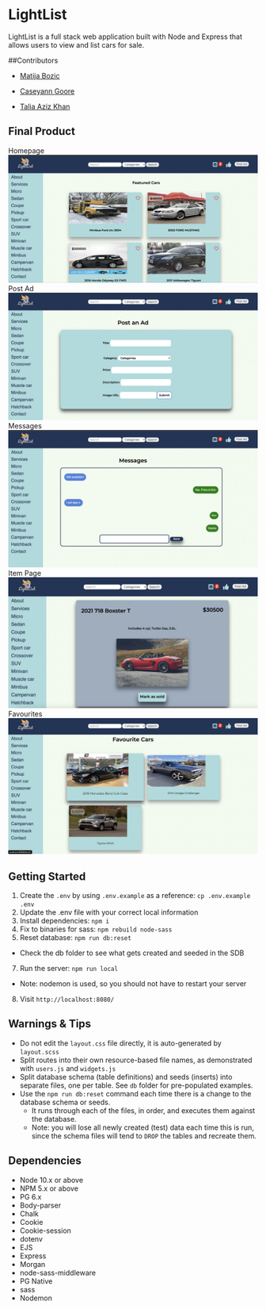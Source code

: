LightList
=========
LightList is a full stack web application built with Node and Express that allows users to view and list cars for sale.

##Contributors

- [Matija Bozic](https://github.com/Shinden88)

- [Caseyann Goore](https://github.com/gloryandgoore)

- [Talia Aziz Khan](https://github.com/TaliaAzizKhan)

## Final Product
Homepage
![Homepage](https://github.com/gloryandgoore/LightList/blob/master/docs/LightList%20-%20Homepage.png)
Post Ad
![Post Ad](https://github.com/gloryandgoore/LightList/blob/master/docs/LightList%20-%20Post%20Ad.png)
Messages
![Messages](https://github.com/gloryandgoore/LightList/blob/master/docs/LightList%20-%20Messages.png)
Item Page
![Item Page](https://github.com/gloryandgoore/LightList/blob/master/docs/LightList%20-%20Item%20page.png)
Favourites
![Favourites](https://github.com/gloryandgoore/LightList/blob/master/docs/LightList%20-%20Favourites.png)

## Getting Started

1. Create the `.env` by using `.env.example` as a reference: `cp .env.example .env`
2. Update the .env file with your correct local information 
3. Install dependencies: `npm i`
4. Fix to binaries for sass: `npm rebuild node-sass`
5. Reset database: `npm run db:reset`
  - Check the db folder to see what gets created and seeded in the SDB
7. Run the server: `npm run local`
  - Note: nodemon is used, so you should not have to restart your server
8. Visit `http://localhost:8080/`

## Warnings & Tips

- Do not edit the `layout.css` file directly, it is auto-generated by `layout.scss`
- Split routes into their own resource-based file names, as demonstrated with `users.js` and `widgets.js`
- Split database schema (table definitions) and seeds (inserts) into separate files, one per table. See `db` folder for pre-populated examples. 
- Use the `npm run db:reset` command each time there is a change to the database schema or seeds. 
  - It runs through each of the files, in order, and executes them against the database. 
  - Note: you will lose all newly created (test) data each time this is run, since the schema files will tend to `DROP` the tables and recreate them.

## Dependencies

- Node 10.x or above
- NPM 5.x or above
- PG 6.x
- Body-parser
- Chalk
- Cookie
- Cookie-session
- dotenv
- EJS
- Express
- Morgan
- node-sass-middleware
- PG Native
- sass
- Nodemon
